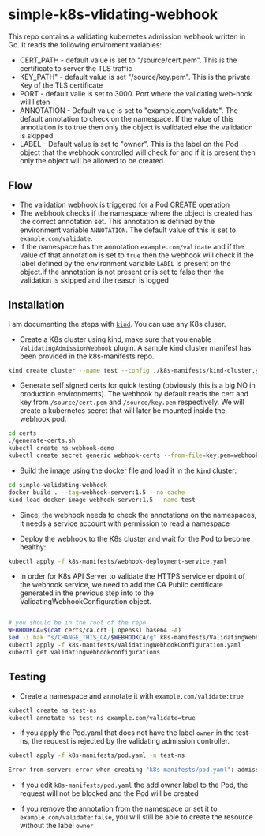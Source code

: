 # simple-k8s-vlidating-webhook

This repo contains a validating kubernetes admission webhook written in Go.  It reads the following enviroment variables:

- CERT_PATH - default value is set to "/source/cert.pem". This is the certificate to server the TLS traffic
- KEY_PATH" - default value is set "/source/key.pem". This is the private Key of the TLS certificate
- PORT - default valie is set to 3000. Port where the validating web-hook will listen
- ANNOTATION - Default value is set to "example.com/validate". The default annotation to check on the namespace. If the value of this annotiation is to true then only the object is validated else the validation is skipped
- LABEL - Default value is set to "owner". This is the label on the Pod object that the webhook controlled will check for and if it is present then only the object will be allowed to be created.

## Flow

- The validation webhook is triggered for a Pod CREATE operation
- The webhook checks if the namespace where the object is created has the correct annotation set. This annotation is defined by the environment variable `ANNOTATION`. The default value of this is set to `example.com/validate`.
- If the namespace has the annotation `example.com/validate` and if the value of that annotation is set to `true` then the webhook will check if the label defined by the environment variable `LABEL` is present on the object.If the annotation is not present or is set to false then the validation is skipped and the reason is logged



## Installation

I am documenting the steps with [`kind`](https://kind.sigs.k8s.io/docs/user/quick-start/). You can use any K8s cluser.

- Create a K8s cluster using kind, make sure that you enable `ValidatingAdmissionWebhook` plugin. A sample kind cluster manifest has been provided in the k8s-manifests repo.

```bash
kind create cluster --name test --config ./k8s-manifests/kind-cluster.yaml --image kindest/node:v1.20.2
```

- Generate self signed certs for quick testing (obviously this is a big NO in production environments). The webhook by default reads the cert and key from `/source/cert.pem` and `/source/key.pem` respectively. We will create a kubernetes secret that will later be mounted inside the webhook pod.

```bash
cd certs
./generate-certs.sh
kubectl create ns webhook-demo
kubectl create secret generic webhook-certs --from-file=key.pem=webhook-server-tls.key --from-file=cert.pem=webhook-server-tls.crt -n webhook-demo
```

- Build the image using the docker file and load it in the `kind` cluster:

```bash
cd simple-validating-webhook
docker build . --tag=webhook-server:1.5 --no-cache
kind load docker-image webhook-server:1.5 --name test
```

- Since, the webhook needs to check the annotations on the namespaces, it needs a service account with permission to read a namespace

- Deploy the webhook to the K8s cluster and wait for the Pod to become healthy:

```bash
kubectl apply -f k8s-manifests/webhook-deployment-service.yaml
```

- In order for K8s API Server to validate the HTTPS service endpoint of the webhook service, we need to add the CA Public certificate  generated in the previous step into to the ValidatingWebhookConfiguration object.

```bash

# you should be in the root of the repo
WEBHOOKCA=$(cat certs/ca.crt | openssl base64 -A)
sed -i.bak "s/CHANGE_THIS_CA/$WEBHOOKCA/g" k8s-manifests/ValidatingWebhookConfiguration.yaml
kubectl apply -f k8s-manifests/ValidatingWebhookConfiguration.yaml
kubectl get validatingwebhookconfigurations
```

## Testing

- Create a namespace and annotate it with `example.com/validate:true`

```bash
kubectl create ns test-ns
kubectl annotate ns test-ns example.com/validate=true
```

- if you apply the Pod.yaml that does not have the label `owner` in the test-ns, the request is rejected by the validating admission controller.

```bash
kubectl apply -f k8s-manifests/pod.yaml -n test-ns                                                                   

Error from server: error when creating "k8s-manifests/pod.yaml": admission webhook "webhook-server.webhook-demo.svc" denied the request: Denied because the Pod is missing label owner
```

- If you edit `k8s-manifests/pod.yaml` the add owner label to the Pod, the request will not be blocked and the Pod will be created

- If you remove the annotation from the namespace or set it to `example.com/validate:false`, you will still be able to create the resource without the label `owner`

